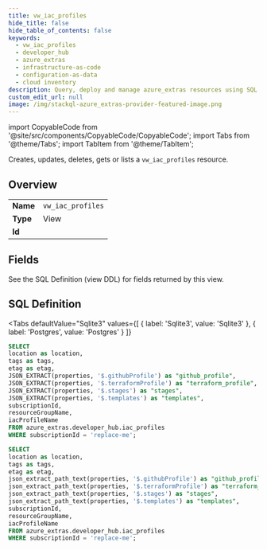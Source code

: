 ```yaml
--- 
title: vw_iac_profiles
hide_title: false
hide_table_of_contents: false
keywords:
  - vw_iac_profiles
  - developer_hub
  - azure_extras
  - infrastructure-as-code
  - configuration-as-data
  - cloud inventory
description: Query, deploy and manage azure_extras resources using SQL
custom_edit_url: null
image: /img/stackql-azure_extras-provider-featured-image.png
---
```


import CopyableCode from '@site/src/components/CopyableCode/CopyableCode';
import Tabs from '@theme/Tabs';
import TabItem from '@theme/TabItem';

Creates, updates, deletes, gets or lists a <code>vw_iac_profiles</code> resource.

## Overview
<table><tbody>
<tr><td><b>Name</b></td><td><code>vw_iac_profiles</code></td></tr>
<tr><td><b>Type</b></td><td>View</td></tr>
<tr><td><b>Id</b></td><td><CopyableCode code="azure_extras.developer_hub.vw_iac_profiles" /></td></tr>
</tbody></table>

## Fields

See the SQL Definition (view DDL) for fields returned by this view.

## SQL Definition

<Tabs
defaultValue="Sqlite3"
values={[
{ label: 'Sqlite3', value: 'Sqlite3' },
{ label: 'Postgres', value: 'Postgres' }
]}
>
<TabItem value="Sqlite3">

```sql
SELECT
location as location,
tags as tags,
etag as etag,
JSON_EXTRACT(properties, '$.githubProfile') as "github_profile",
JSON_EXTRACT(properties, '$.terraformProfile') as "terraform_profile",
JSON_EXTRACT(properties, '$.stages') as "stages",
JSON_EXTRACT(properties, '$.templates') as "templates",
subscriptionId,
resourceGroupName,
iacProfileName
FROM azure_extras.developer_hub.iac_profiles
WHERE subscriptionId = 'replace-me';
```

</TabItem>
<TabItem value="Postgres">

```sql
SELECT
location as location,
tags as tags,
etag as etag,
json_extract_path_text(properties, '$.githubProfile') as "github_profile",
json_extract_path_text(properties, '$.terraformProfile') as "terraform_profile",
json_extract_path_text(properties, '$.stages') as "stages",
json_extract_path_text(properties, '$.templates') as "templates",
subscriptionId,
resourceGroupName,
iacProfileName
FROM azure_extras.developer_hub.iac_profiles
WHERE subscriptionId = 'replace-me';
```

</TabItem>
</Tabs>
